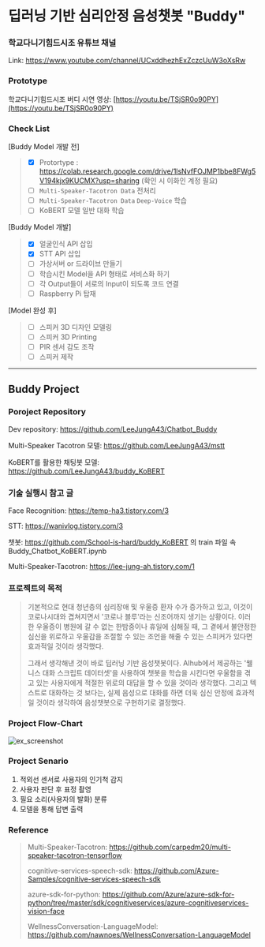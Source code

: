 # 딥러닝 기반 심리안정 음성챗봇 "Buddy"

### 학교다니기힘드시조 유튜브 채널
Link: https://www.youtube.com/channel/UCxddhezhExZczcUuW3oXsRw

### Prototype
학교다니기힘드시조 버디 시연 영상: [https://youtu.be/TSjSR0o90PY](https://youtu.be/TSjSR0o90PY) 

### Check List
[Buddy Model 개발 전]
> - [x] Protortype : https://colab.research.google.com/drive/1lsNvfFOJMP1bbe8FWg5V194kjx9KUCMX?usp=sharing (확인 시 이화인 계정 필요)
> - [ ] `Multi-Speaker-Tacotron Data` 전처리
> - [ ] `Multi-Speaker-Tacotron Data` `Deep-Voice` 학습
> - [ ] KoBERT 모델 일반 대화 학습

[Buddy Model 개발]
> - [x] 얼굴인식 API 삽입
> - [x] STT API 삽입
> - [ ] 가상서버 or 드라이브 만들기
> - [ ] 학습시킨 Model을 API 형태로 서비스화 하기
> - [ ] 각 Output들이 서로의 Input이 되도록 코드 연결 
> - [ ] Raspberry Pi 탑재

[Model 완성 후]
> - [ ] 스피커 3D 디자인 모델링
> - [ ] 스피커 3D Printing
> - [ ] PIR 센서 감도 조작
> - [ ] 스피커 제작

---
Buddy Project
----------------------

### Poroject Repository

Dev repository: https://github.com/LeeJungA43/Chatbot_Buddy

Multi-Speaker Tacotron 모델: https://github.com/LeeJungA43/mstt

KoBERT를 활용한 채팅봇 모델: https://github.com/LeeJungA43/buddy_KoBERT

### 기술 실행시 참고 글

Face Recognition: https://temp-ha3.tistory.com/3 

STT: https://wanivlog.tistory.com/3 

챗봇: https://github.com/School-is-hard/buddy_KoBERT 의 train 파일 속 Buddy_Chatbot_KoBERT.ipynb

Multi-Speaker-Tacotron: https://lee-jung-ah.tistory.com/1

### 프로젝트의 목적

>기본적으로 현대 청년층의 심리장애 및 우울증 환자 수가 증가하고 있고, 이것이 코로나시대와 겹쳐지면서 '코로나 블루'라는 신조어까지 생기는 상황이다. 이러한 우울증이 병원에 갈 수 없는 한밤중이나 휴일에 심해질 때, 그 곁에서 불안정한 심신을 위로하고 우울감을 조절할 수 있는 조언을 해줄 수 있는 스피커가 있다면 효과적일 것이라 생각했다.
>
>그래서 생각해낸 것이 바로 딥러닝 기반 음성챗봇이다. AIhub에서 제공하는 '웰니스 대화 스크립트 데이터셋'을 사용하여 챗봇을 학습을 시킨다면 우울함을 겪고 있는 사용자에게 적절한 위로의 대답을 할 수 있을 것이라 생각했다. 그리고 텍스트로 대화하는 것 보다는, 실제 음성으로 대화를 하면 더욱 심신 안정에 효과적일 것이라 생각하여 음성챗봇으로 구현하기로 결정했다.


### Project Flow-Chart

![ex_screenshot](Chatbot_Buddy/img/flow-chart.png)


### Project Senario

1. 적외선 센서로 사용자의 인기척 감지
2. 사용자 판단 후 표정 촬영
3. 필요 소리(사용자의 발화) 분류
4. 모델을 통해 답변 출력

### Reference

>Multi-Speaker-Tacotron: https://github.com/carpedm20/multi-speaker-tacotron-tensorflow
>
>cognitive-services-speech-sdk: https://github.com/Azure-Samples/cognitive-services-speech-sdk
>
>azure-sdk-for-python: https://github.com/Azure/azure-sdk-for-python/tree/master/sdk/cognitiveservices/azure-cognitiveservices-vision-face
>
>WellnessConversation-LanguageModel: https://github.com/nawnoes/WellnessConversation-LanguageModel


